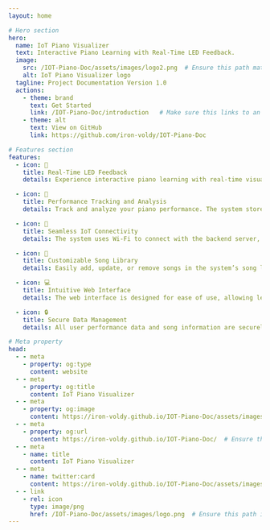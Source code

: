 ```yaml
---
layout: home

# Hero section
hero:
  name: IoT Piano Visualizer
  text: Interactive Piano Learning with Real-Time LED Feedback.
  image:
    src: /IOT-Piano-Doc/assets/images/logo2.png  # Ensure this path matches the actual location of your image file.
    alt: IoT Piano Visualizer logo
  tagline: Project Documentation Version 1.0
  actions:
    - theme: brand
      text: Get Started
      link: /IOT-Piano-Doc/introduction   # Make sure this links to an existing file like introduction.md
    - theme: alt
      text: View on GitHub
      link: https://github.com/iron-voldy/IOT-Piano-Doc

# Features section
features:
  - icon: 🎹
    title: Real-Time LED Feedback
    details: Experience interactive piano learning with real-time visual feedback using an RGB LED strip. As each note is played, corresponding LEDs light up, enhancing the learning experience through immediate visual guidance.

  - icon: 📝
    title: Performance Tracking and Analysis
    details: Track and analyze your piano performance. The system stores data such as note accuracy, timing, and scores, allowing learners to review and improve their skills over time.

  - icon: 📡
    title: Seamless IoT Connectivity
    details: The system uses Wi-Fi to connect with the backend server, ensuring real-time data transfer and storage. Learners can access their progress anytime, and administrators can manage song data and user performance seamlessly.

  - icon: 🎵
    title: Customizable Song Library
    details: Easily add, update, or remove songs in the system’s song library. Learners can select their favorite tracks or practice new tunes with a wide selection of songs stored on the server.

  - icon: 💻
    title: Intuitive Web Interface
    details: The web interface is designed for ease of use, allowing learners to select songs, view performance records, and administrators to manage the song library and user data with just a few clicks.

  - icon: 🔒
    title: Secure Data Management
    details: All user performance data and song information are securely stored in a MySQL database, ensuring both accuracy and privacy. The system implements encryption and secure data transfer protocols.

# Meta property
head:
  - - meta
    - property: og:type
      content: website
  - - meta
    - property: og:title
      content: IoT Piano Visualizer
  - - meta
    - property: og:image
      content: https://iron-voldy.github.io/IOT-Piano-Doc/assets/images/Card.png  # Ensure this points to an actual image on your repo
  - - meta
    - property: og:url
      content: https://iron-voldy.github.io/IOT-Piano-Doc/  # Ensure this is the correct URL for your GitHub Pages site
  - - meta
    - name: title
      content: IoT Piano Visualizer
  - - meta
    - name: twitter:card
      content: https://iron-voldy.github.io/IOT-Piano-Doc/assets/images/Card.png  # Ensure the image path is correct
  - - link
    - rel: icon
      type: image/png
      href: /IOT-Piano-Doc/assets/images/logo.png  # Ensure this path is valid
---
```

